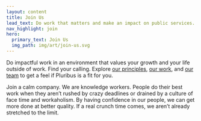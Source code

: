 ```yaml
---
layout: content
title: Join Us
lead_text: Do work that matters and make an impact on public services.
nav_highlight: join
hero:
  primary_text: Join Us
  img_path: img/art/join-us.svg
---
```


Do impactful work in an environment that values your growth and your life outside of work. Find your calling. Explore [our principles](/content/story#principles-in-action), [our work](/content/work), and [our team](/content/story#hq-team) to get a feel if Pluribus is a fit for you.

Join a calm company. We are knowledge workers. People do their best work when they aren’t rushed by crazy deadlines or drained by a culture of face time and workaholism. By having confidence in our people, we can get more done at better quality. If a real crunch time comes, we aren’t already stretched to the limit. 